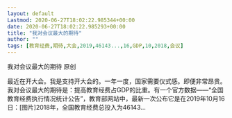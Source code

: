```yaml
---
layout: default
Lastmod: 2020-06-27T18:02:22.985344+00:00
date: 2020-06-27T18:02:22.985293+00:00
title: "我对会议最大的期待"
author: ""
tags: [教育经费,期待,大会,2019,46143...,16,GDP,10,2018,会议]
---
```


我对会议最大的期待 原创

最近在开大会。我是支持开大会的。一年一度，国家需要仪式感。即便非常昂贵。我对会议最大的期待是：提高教育经费占GDP的比重。有一个官方数据——“全国教育经费执行情况统计公告”，教育部网站中，最新一次公布它是在2019年10月16日：\[图片\]2018年，全国教育经费总投入为46143...

